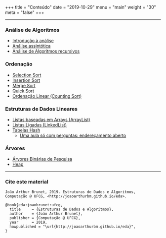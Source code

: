 +++
title = "Conteúdo"
date = "2019-10-29"
menu = "main"
weight = "30"
meta = "false"
+++

***

### Análise de Algoritmos

* [Introdução à análise](http://joaoarthurbm.github.io/eda/posts/introducao-a-analise/)
* [Análise assintótica](http://joaoarthurbm.github.io/eda/posts/analise-assintotica/)
* [Análise de Algoritmos recursivos](http://joaoarthurbm.github.io/eda/posts/analise-algoritmos-recursivos)

### Ordenação
* [Selection Sort](http://joaoarthurbm.github.io/eda/posts/selection-sort)
* [Insertion Sort](http://joaoarthurbm.github.io/eda/posts/insertion-sort)
* [Merge Sort](http://joaoarthurbm.github.io/eda/posts/merge-sort)
* [Quick Sort](http://joaoarthurbm.github.io/eda/posts/quick-sort)
* [Ordenação Linear (Counting Sort)](http://joaoarthurbm.github.io/eda/posts/ordenacao-linear)

### Estruturas de Dados Lineares
* [Listas baseadas em Arrays (ArrayList)](http://joaoarthurbm.github.io/eda/posts/arraylist)
* [Listas Ligadas (LinkedList)](http://joaoarthurbm.github.io/eda/posts/linkedlist)
* [Tabelas Hash](http://joaoarthurbm.github.io/eda/posts/hashtable)
    * [Uma aula só com perguntas: endereçamento aberto](http://joaoarthurbm.github.io/eda/posts/enderecamento-aberto-so-perguntas)

### Árvores
* [Árvores Binárias de Pesquisa](http://joaoarthurbm.github.io/eda/posts/bst)
* [Heap](//joaoarthurbm.github.io/eda/posts/heap)

***

### Cite este material

```
João Arthur Brunet, 2019. Estruturas de Dados e Algoritmos, 
Computação @ UFCG, <http://joaoarthurbm.github.io/eda>.
```

```
@book{eda:joaobrunet:ufcg,
  title     = {Estruturas de Dados e Algoritmos},
  author    = {João Arthur Brunet}, 
  publisher = {Computação @ UFCG},
  year      = 2019,
  howpublished = "\url{http://joaoarthurbm.github.io/eda}",
}
```
